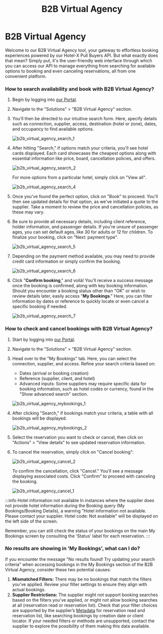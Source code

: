 ﻿---
sidebar_position: 6
title: B2B Virtual Agency
---

# B2B Virtual Agency

Welcome to our B2B Virtual Agency tool, your gateway to effortless booking experiences powered by our Hotel-X Pull Buyers API. But what exactly does that mean? Simply put, it's the user-friendly web interface through which you can access our API to manage everything from searching for available options to booking and even canceling reservations, all from one convenient platform.

### How to search availability and book with B2B Virtual Agency?

1. Begin by logging into [our Portal](https://www.travelgate.com/).

2. Navigate to the "Solutions" > "B2B Virtual Agency" section.

3. You'll then be directed to our intuitive search form. Here, specify details such as connection, supplier, access, destination (hotel or zone), dates, and occupancy to find available options.

	![b2b_virtual_agency_search_1](https://storage.travelgate.com/kbase/b2b_search_1.png)

4. After hitting "Search," if options match your criteria, you'll see hotel cards displayed. Each card showcases the cheapest options along with essential information like price, board, cancellation policies, and offers. 

	![b2b_virtual_agency_search_2](https://storage.travelgate.com/kbase/b2b_search_2.png)

	For more options from a particular hotel, simply click on "View all".

	![b2b_virtual_agency_search_4](https://storage.travelgate.com/kbase/b2b_search_4.png)

5. Once you've found the perfect option, click on "Book" to proceed. You'll then see updated details for that option, as we've initiated a quote to the supplier. Take a moment to review the price and cancellation policies, as these may vary. 


6. Be sure to provide all necessary details, including client reference, holder information, and passenger details. If you're unsure of passenger ages, you can set default ages, like 30 for adults or 12 for children. To finalize your booking, click on "Next: payment type". 

	![b2b_virtual_agency_search_5](https://storage.travelgate.com/kbase/b2b_search_5.png)

7. Depending on the payment method available, you may need to provide credit card information or simply confirm the booking.

	![b2b_virtual_agency_search_6](https://storage.travelgate.com/kbase/b2b_search_6.png)


8. Click "**Confirm booking**," and voilà! You'll receive a success message once the booking is confirmed, along with key booking information. Should you encounter a booking status other than "OK" or wish to review details later, easily access "**My Bookings**." Here, you can filter information by dates or reference to quickly locate or even cancel a specific booking if needed.

	![b2b_virtual_agency_search_7](https://storage.travelgate.com/kbase/b2b_search_7.png)



### How to check and cancel bookings with B2B Virtual Agency?

1. Start by logging into [our Portal](https://www.travelgate.com/).

2. Navigate to the "Solutions" > "B2B Virtual Agency" section.

3. Head over to the "My Bookings" tab. Here, you can select the connection, supplier, and access. Refine your search criteria based on:
   * Dates (arrival or booking creation)
   * Reference (supplier, client, and hotel)
   * Advanced inputs: Some suppliers may require specific data for booking information, such as hotel codes or currency, found in the "Show advanced search" section.

   ![b2b_virtual_agency_mybookings_1](https://storage.travelgate.com/kbase/b2b_mybookings_1.png)

4. After clicking "Search," if bookings match your criteria, a table with all bookings will be displayed.

	![b2b_virtual_agency_mybookings_2](https://storage.travelgate.com/kbase/b2b_mybookings_2.png)

5. Select the reservation you want to check or cancel, then click on "Actions" > "View details" to see updated reservation information.

6.  To cancel the reservation, simply click on "Cancel booking":

	![b2b_virtual_agency_cancel_2](https://storage.travelgate.com/kbase/b2b_cancel_2.png)

	To confirm the cancellation, click "Cancel." You'll see a message displaying associated costs. Click "Confirm" to proceed with canceling the booking.

	![b2b_virtual_agency_cancel_1](https://storage.travelgate.com/kbase/b2b_cancel_1.png)


:::info Hotel information not available
In instances where the supplier does not provide hotel information during the Booking query (My Bookings/Booking Details), a warning "Hotel information not available. Please contact your supplier. Hotel code: Not available" will be displayed on the left side of the screen.  

Remember, you can still check the status of your bookings on the main My Bookings screen by consulting the 'Status' label for each reservation.
:::

### No results are showing in 'My Bookings', what can I do?
If you encounter the message "No results found! Try updating your search criteria" when accessing bookings in the My Bookings section of the B2B Virtual Agency, consider these two potential causes:
1. **Mismatched Filters:** There may be no bookings that match the filters you've applied. Review your filter settings to ensure they align with actual bookings.
2. **Supplier Restrictions:** The supplier might not support booking searches based on the filters you’ve applied, or might not allow booking searches at all (reservation read or reservation list). Check that your filter choices are supported by the supplier’s [Metadata](/docs/apis/for-buyers/hotel-x-pull-buyers-api/content/metadata) for reservation read and reservation list, like searching bookings by creation date or client locator. If your needed filters or methods are unsupported, contact the supplier to explore the possibility of them making this data available.
